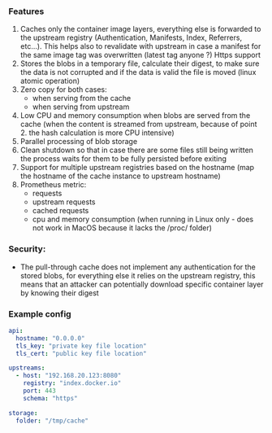 ### Features

1. Caches only the container image layers, everything else is forwarded to the upstream registry (Authentication, Manifests, Index, Referrers, etc...). This helps also to revalidate with upstream in case a manifest for the same image tag was overwritten (latest tag anyone ?)
Https support
2. Stores the blobs in a temporary file, calculate their digest, to make sure the data is not corrupted and if the data is valid the file is moved (linux atomic operation)
3. Zero copy for both cases:
    - when serving from the cache
    - when serving from upstream
4. Low CPU and memory consumption when blobs are served from the cache (when the content is streamed from upstream, because of point 2. the hash calculation is more CPU intensive)
5. Parallel processing of blob storage
6. Clean shutdown so that in case there are some files still being written the process waits for them to be fully persisted before exiting
7. Support for multiple upstream registries based on the hostname (map the hostname of the cache instance to upstream hostname)
8. Prometheus metric:
    - requests
    - upstream requests
    - cached requests
    - cpu and memory consumption (when running in Linux only - does not work in MacOS because it lacks the /proc/ folder)

### Security:
- The pull-through cache does not implement any authentication for the stored blobs, for everything else it relies on the upstream registry, this means that an attacker can potentially download specific container layer by knowing their digest

### Example config
```YAML
api:
  hostname: "0.0.0.0"
  tls_key: "private key file location"
  tls_cert: "public key file location"

upstreams:
  - host: "192.168.20.123:8080"
    registry: "index.docker.io"
    port: 443
    schema: "https"

storage:
  folder: "/tmp/cache"
```